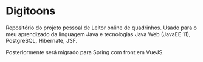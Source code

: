 # Digitoons
Repositório do projeto pessoal de Leitor online de quadrinhos. Usado para o meu aprendizado da linguagem Java e tecnologias Java Web (JavaEE 11), PostgreSQL, Hibernate, JSF. 

Posteriormente será migrado para Spring com front em VueJS.
